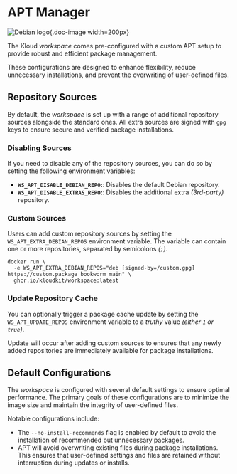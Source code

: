# APT Manager

![Debian logo](/icons/debian.svg){.doc-image width=200px}

The Kloud *workspace* comes pre-configured with a custom APT setup to provide robust and
efficient package management.

These configurations are designed to enhance flexibility, reduce unnecessary
installations, and prevent the overwriting of user-defined files.

## Repository Sources

By default, the *workspace* is set up with a range of additional repository sources
alongside the standard ones.
All extra sources are signed with `gpg` keys to ensure secure and verified package
installations.

### Disabling Sources

If you need to disable any of the repository sources, you can do so by setting the
following environment variables:

- **`WS_APT_DISABLE_DEBIAN_REPO`:**: Disables the default Debian repository.
- **`WS_APT_DISABLE_EXTRAS_REPO`:**: Disables the additional extra *(3rd-party)* repository.

### Custom Sources

Users can add custom repository sources by setting the `WS_APT_EXTRA_DEBIAN_REPOS`
environment variable.
The variable can contain one or more repositories, separated by semicolons *(`;`)*.

```sh{2}
docker run \
  -e WS_APT_EXTRA_DEBIAN_REPOS="deb [signed-by=/custom.gpg] https://custom.package bookworm main" \
  ghcr.io/kloudkit/workspace:latest
```

### Update Repository Cache

You can optionally trigger a package cache update by setting the `WS_APT_UPDATE_REPOS`
environment variable to a *truthy* value *(either `1` or `true`)*.

Update will occur after adding custom sources to ensures that any newly added
repositories are immediately available for package installations.

## Default Configurations

The *workspace* is configured with several default settings to ensure optimal performance.
The primary goals of these configurations are to minimize the image size and maintain the
integrity of user-defined files.

Notable configurations include:

- The `--no-install-recommends` flag is enabled by default to avoid the installation of
  recommended but unnecessary packages.
- APT will avoid overwriting existing files during package installations.
  This ensures that user-defined settings and files are retained without interruption
  during updates or installs.

